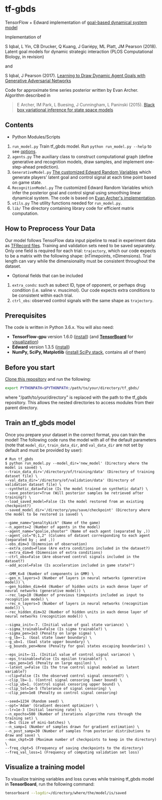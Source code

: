 # tf-gbds
TensorFlow + Edward implementation of [goal-based dynamical system model](https://github.com/pearsonlab/gbds)

Implementation of

S Iqbal, L Yin, CB Drucker, Q Kuang, J Gariépy, ML Platt, JM Pearson (2018). Latent goal models for dynamic strategic interaction (PLOS Computational Biology, in revision)

and

S Iqbal, J Pearson (2017). [Learning to Draw Dynamic Agent Goals with Generative Adversarial Networks](https://arxiv.org/abs/1702.07319v2)

Code for approximate time series posterior written by Evan Archer. Algorithm described in

>  E Archer, IM Park, L Buesing, J Cunningham, L Paninski (2015). [Black box variational inference for state space models](http://arxiv.org/abs/1511.07367)


## Contents
- Python Modules/Scripts
1. `run_model.py` Train tf_gbds model. Run `python run_model.py --help` to see [options](#train-an-tf_gbds-model).
2. `agents.py` The auxiliary class to construct computational graph (define generative and recognition models, draw samples, and implement one-step-ahead prediction).
3. `GenerativeModel.py` [The customized Edward Random Variables](http://edwardlib.org/api/model-development) which generate players' latent goal and control signal at each time point based on game state.
4. `RecognitionModel.py` The customized Edward Random Variables which infer the posterior goal and control signal using smoothing linear dynamical system. The code is based on [Evan Archer's implementation](https://github.com/earcher/vilds/blob/master/code/RecognitionModel.py).
5. `utils.py` The utility functions needed for `run_model.py`.
6. `lib/` The directory containing library code for efficient matrix computation.

## How to Preprocess Your Data
Our model follows TensoFlow data input pipeline to read in experiment data as [TFRecord files](https://www.tensorflow.org/guide/datasets). Training and validation sets need to be saved separately. Only one field is required for each trial: `trajectory`, which our code expects to be a matrix with the following shape: (nTimepoints, nDimensions). Trial length can vary while the dimensionality must be consistent throughout the dataset.

- Optional fields that can be included
1. `extra_conds`: such as subect ID, type of opponent, or perhaps drug condition (i.e. saline v. muscimol). Our code expects extra conditions to be consistent within each trial.
2. `ctrl_obs`:  observed control signals with the same shape as `trajectory`.

## Prerequisites
The code is written in Python 3.6.x. You will also need:
* **TensorFlow-gpu** version 1.6.0 ([install](https://www.tensorflow.org/install/)) (and [**TensorBoard**](https://www.tensorflow.org/guide/summaries_and_tensorboard) for [visualization](#visualize-a-training-model))
* **Edward** version 1.3.5 ([install](http://edwardlib.org/getting-started))
* **NumPy, SciPy, Matplotlib** ([install SciPy stack](https://www.scipy.org/install.html), contains all of them)

## Before you start
[Clone this repository](https://help.github.com/articles/cloning-a-repository/) and run the following:
```sh
export PYTHONPATH=$PYTHONPATH:/path/to/your/directory/tf_gbds/
```
where "/path/to/your/directory" is replaced with the path to the tf_gbds repository. This allows the nested directories to access modules from their parent directory.

## Train an tf_gbds model
Once you prepare your dataset in the correct format, you can train the model! The following code runs the model with all of the default parameters (note that `model_dir`, `train_data_dir`, and `val_data_dir` are not set by default and must be provided by user):
```
# Run tf_gbds
$ python run_model.py --model_dir='new_model' (Directory where the model is saved) \
--train_data_dir='/directory/of/training/data' (Directory of training dataset file) \
--val_data_dir='/directory/of/validation/data' (Directory of validation dataset file) \
--synthetic_data=False (Is the model trained on synthetic data?) \
--save_posterior=True (Will posterior samples be retrieved after training?) \
--load_saved_model=False (Is the model restored from an existing checkpoint?)
--saved_model_dir='/directory/you/save/checkpoint' (Directory where the model to be restored is saved) \

--game_name="penaltykick" (Name of the game)
--n_agents=2 (Number of agents in the model)
--agent_name="goalie,shooter" (Name of each agent (separated by ,))
--agent_col="0;1,2" (Columns of dataset corresponding to each agent (separated by ; and ,))
--obs_dim=3 (Dimension of observation)
--extra_conds=Flase (Are extra conditions included in the dataset?)
--extra_dim=0 (Dimension of extra conditions)
--ctrl_obs=False (Are observed control signals included in the dataset?)
--add_accel=False (Is acceleration included in game state?")

--GMM_K=8 (Number of components in GMM) \
--gen_n_layers=3 (Number of layers in neural networks (generative model)) \
--gen_hidden_dim=64 (Number of hidden units in each dense layer of neural networks (generative model)) \
--rec_lag=10 (Number of previous timepoints included as input to recognition model) \
--rec_n_layers=3 (Number of layers in neural networks (recognition model)) \
--rec_hidden_dim=32 (Number of hidden units in each dense layer of neural networks (recognition model)) \

--sigma_init=-7. (Initial value of goal state variance) \
--sigma_trainable=False (Is sigma trainable?) \
--sigma_pen=1e3 (Penalty on large sigma) \
--g_lb=-1. (Goal state lower boundary) \
--g_ub=1. (Goal state upper boundary) \
--g_bounds_pen=None (Penalty for goal states escaping boundaries) \

--eps_init=-11. (Initial value of control signal variance) \
--eps_trainable=False (Is epsilon trainable?) \
--eps_pen=1e5 (Penalty on large epsilon) \
--latent_u=False (Is the true control signal modeled as latent variable?)
--clip=False (Is the observed control signal censored?) \
--clip_lb=-1. (Control signal censoring lower bound) \
--clip_ub=1. (Control signal censoring upper bound) \
--clip_tol=1e-5 (Tolerance of signal censoring) \
--clip_pen=1e8 (Penalty on control signal censoring)

--seed=1234 (Random seed) \
--opt='Adam' (Gradient descent optimizer) \
--lr=1e-3 (Initial learning rate) \
--n_epochs=500 (Number of iterations algorithm runs through the training set) \
--B=1 (Size of mini-batches) \
--n_samp=1 (Number of samples drawn for gradient estimation) \
--n_post_samp=30 (Number of samples from posterior distributions to draw and save) \
--max_ckpt=10 (Maximum number of checkpoints to keep in the directory) \
--freq_ckpt=5 (Frequency of saving checkpoints to the directory)
--freq_val_loss=1 (Frequency of computing validation set loss)
```

## Visualize a training model
To visualize training variables and loss curves while training tf_gbds model in **TensorBoard**, run the following command:
```sh
tensorboard --logdir=/directory/where/the/model/is/saved
```

